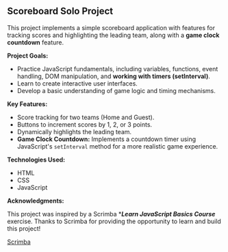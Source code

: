 ## Scoreboard Solo Project

This project implements a simple scoreboard application with features for tracking scores and highlighting the leading team, along with a **game clock countdown** feature.

**Project Goals:**

* Practice JavaScript fundamentals, including variables, functions, event handling, DOM manipulation, and **working with timers (setInterval)**.
* Learn to create interactive user interfaces.
* Develop a basic understanding of game logic and timing mechanisms.

**Key Features:**

* Score tracking for two teams (Home and Guest).
* Buttons to increment scores by 1, 2, or 3 points.
* Dynamically highlights the leading team.
* **Game Clock Countdown:** Implements a countdown timer using JavaScript's `setInterval` method for a more realistic game experience.

**Technologies Used:**

* HTML
* CSS
* JavaScript

**Acknowledgments:**

This project was inspired by a Scrimba ****Learn JavaScript Basics Course*** exercise. Thanks to Scrimba for providing the opportunity to learn and build this project!

<a href="https://scrimba.com/home">Scrimba</a>


